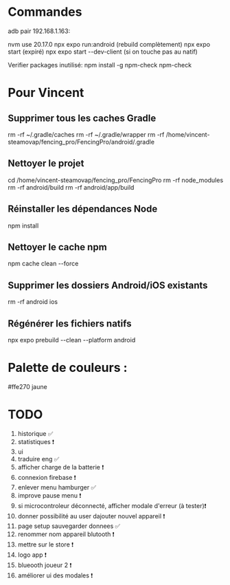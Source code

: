 # Commandes
adb pair 192.168.1.163:

nvm use 20.17.0
npx expo run:android (rebuild complètement)
npx expo start (expiré)
npx expo start --dev-client (si on touche pas au natif)

Verifier packages inutilisé:
npm install -g npm-check
npm-check

# Pour Vincent
## Supprimer tous les caches Gradle
rm -rf ~/.gradle/caches
rm -rf ~/.gradle/wrapper
rm -rf /home/vincent-steamovap/fencing_pro/FencingPro/android/.gradle

## Nettoyer le projet
cd /home/vincent-steamovap/fencing_pro/FencingPro
rm -rf node_modules
rm -rf android/build
rm -rf android/app/build

## Réinstaller les dépendances Node
npm install

## Nettoyer le cache npm
npm cache clean --force

## Supprimer les dossiers Android/iOS existants
rm -rf android ios

## Régénérer les fichiers natifs
npx expo prebuild --clean --platform android

# Palette de couleurs :
#ffe270 jaune

# TODO
1. historique ✅
2. statistiques ❗
5. ui
6. traduire eng ✅
7. afficher charge de la batterie ❗
8. connexion firebase ❗
9. enlever menu hamburger ✅
10. improve pause menu ❗
11. si microcontroleur déconnecté, afficher modale d'erreur (à tester)❗
12. donner possibilité au user dajouter nouvel appareil ❗
13. page setup sauvegarder donnees  ✅
14. renommer nom appareil blutooth ❗
15. mettre sur le store ❗
16. logo app ❗
17. blueooth joueur 2 ❗
18. améliorer ui des modales ❗
